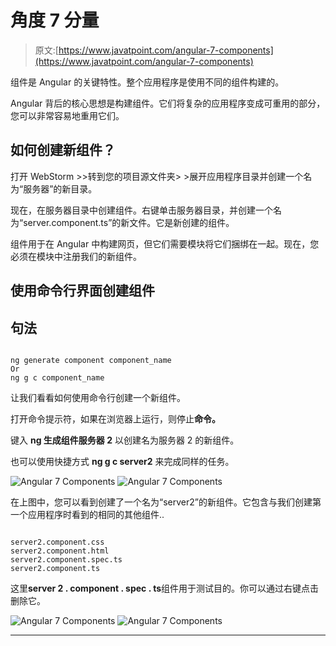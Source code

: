 # 角度 7 分量

> 原文:[https://www.javatpoint.com/angular-7-components](https://www.javatpoint.com/angular-7-components)

组件是 Angular 的关键特性。整个应用程序是使用不同的组件构建的。

Angular 背后的核心思想是构建组件。它们将复杂的应用程序变成可重用的部分，您可以非常容易地重用它们。

## 如何创建新组件？

打开 WebStorm >>转到您的项目源文件夹> >展开应用程序目录并创建一个名为“服务器”的新目录。

现在，在服务器目录中创建组件。右键单击服务器目录，并创建一个名为“server.component.ts”的新文件。它是新创建的组件。

组件用于在 Angular 中构建网页，但它们需要模块将它们捆绑在一起。现在，您必须在模块中注册我们的新组件。

## 使用命令行界面创建组件

## 句法

```

ng generate component component_name
Or
ng g c component_name

```

让我们看看如何使用命令行创建一个新组件。

打开命令提示符，如果在浏览器上运行，则停止**命令。**

键入 **ng 生成组件服务器 2** 以创建名为服务器 2 的新组件。

也可以使用快捷方式 **ng g c server2** 来完成同样的任务。

![Angular 7 Components](../Images/1bccf4c423c9c52e11dba32dba963910.png)
![Angular 7 Components](../Images/decf843b9ef5c2bf82a64195a89302e7.png)

在上图中，您可以看到创建了一个名为“server2”的新组件。它包含与我们创建第一个应用程序时看到的相同的其他组件..

```

server2.component.css
server2.component.html
server2.component.spec.ts
server2.component.ts

```

这里**server 2 . component . spec . ts**组件用于测试目的。你可以通过右键点击删除它。

![Angular 7 Components](../Images/5556decb5259a06f41a7521f6bce3396.png)
![Angular 7 Components](../Images/dd83319a70811f7f408441df90030f10.png)

* * *